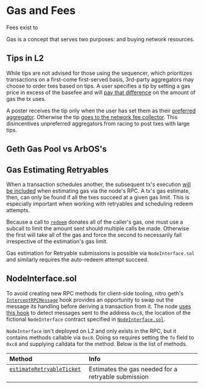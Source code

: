 # Gas and Fees
Fees exist to 

Gas is a concept that serves two purposes:  and buying network resources.



## Tips in L2
While tips are not advised for those using the sequencer, which prioritizes transactions on a first-come first-served basis, 3rd-party aggregators may choose to order txes based on tips. A user specifies a tip by setting a gas price in excess of the basefee and will [pay that difference][pay_difference_link] on the amount of gas the tx uses.

A poster receives the tip only when the user has set them as their [preferred aggregator](Precompiles.md#ArbAggregator). Otherwise the tip [goes to the network fee collector][goes_to_network_link]. This disincentives unpreferred aggregators from racing to post txes with large tips.

[pay_difference_link]: https://github.com/OffchainLabs/go-ethereum/blob/edf6a19157606070b6a6660c8decc513e2408cb7/core/state_transition.go#L358
[goes_to_network_link]: https://github.com/OffchainLabs/nitro/blob/c93c806a5cfe99f92a534d3c952a83c3c8b3088c/arbos/tx_processor.go#L262

## Geth Gas Pool vs ArbOS's


## Gas Estimating Retryables
When a transaction schedules another, the subsequent tx's execution [will be included][estimation_inclusion_link] when estimating gas via the node's RPC. A tx's gas estimate, then, can only be found if all the txes succeed at a given gas limit. This is especially important when working with retryables and scheduling redeem attempts.

Because a call to [`redeem`](#ArbRetryableTx) donates all of the caller's gas, one must use a subcall to limit the amount sent should multiple calls be made. Otherwise the first will take all of the gas and force the second to necessarily fail irrespective of the estimation's gas limit.

Gas estimation for Retryable submissions is possible via `NodeInterface.sol` and similarly requires the auto-redeem attempt succeed.

## NodeInterface.sol<a name=NodeInterface.sol></a>
To avoid creating new RPC methods for client-side tooling, nitro geth's [`InterceptRPCMessage`][InterceptRPCMessage_link] hook provides an opportunity to swap out the message its handling before deriving a transaction from it. The node [uses this hook][use_hook_link] to detect messages sent to the address `0xc8`, the location of the fictional `NodeInterface` contract specified in [`NodeInterface.sol`][node_interface_link].

`NodeInterface` isn't deployed on L2 and only exists in the RPC, but it contains methods callable via `0xc8`. Doing so requires setting the `To` field to `0xc8` and supplying calldata for the method. Below is the list of methods.

| Method                                                           | Info                                                |
|:-----------------------------------------------------------------|:----------------------------------------------------|
| [`estimateRetryableTicket`][estimateRetryableTicket_link] &nbsp; | Estimates the gas needed for a retryable submission |


[estimation_inclusion_link]: https://github.com/OffchainLabs/go-ethereum/blob/edf6a19157606070b6a6660c8decc513e2408cb7/internal/ethapi/api.go#L955
[use_hook_link]: https://github.com/OffchainLabs/nitro/blob/57e03322926f796f75a21f8735cc64ea0a2d11c3/arbstate/node-interface.go#L17
[node_interface_link]: https://github.com/OffchainLabs/nitro/blob/master/solgen/src/node_interface/NodeInterface.sol
[estimateRetryableTicket_link]: https://github.com/OffchainLabs/nitro/blob/8ab1d6730164e18d0ca1bd5635ca12aadf36a640/solgen/src/node_interface/NodeInterface.sol#L21



[InterceptRPCMessage_link]: todo
